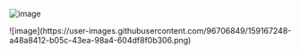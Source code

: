 
![image](https://user-images.githubusercontent.com/96706849/159167169-a74f8799-a026-4bba-b290-fe567ea083ec.png) <br>
</hr>
![image](https://user-images.githubusercontent.com/96706849/159167248-a48a8412-b05c-43ea-98a4-604df8f0b306.png)


